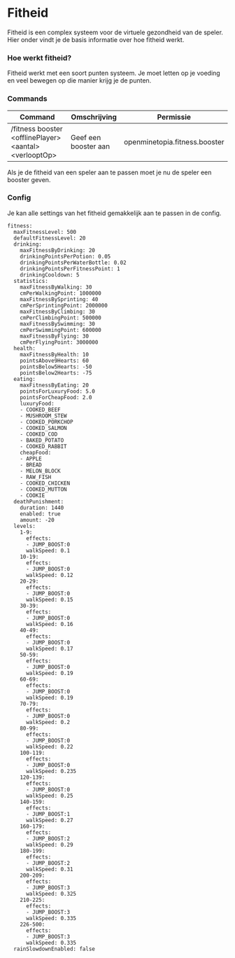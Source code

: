 # Fitheid
Fitheid is een complex systeem voor de virtuele gezondheid van de speler.
Hier onder vindt je de basis informatie over hoe fitheid werkt.

### Hoe werkt fitheid?
Fitheid werkt met een soort punten systeem.
Je moet letten op je voeding en veel bewegen op die manier krijg je de punten.

### Commands

| Command | Omschrijving | Permissie |
|--|--|--|
| /fitness booster \<offlinePlayer> \<aantal> \<verlooptOp>| Geef een booster aan | openminetopia.fitness.booster |

Als je de fitheid van een speler aan te passen moet je nu de speler een booster geven.
 
### Config
Je kan alle settings van het fitheid gemakkelijk aan te passen in de config.

    fitness:
      maxFitnessLevel: 500
      defaultFitnessLevel: 20
      drinking:
        maxFitnessByDrinking: 20
        drinkingPointsPerPotion: 0.05
        drinkingPointsPerWaterBottle: 0.02
        drinkingPointsPerFitnessPoint: 1
        drinkingCooldown: 5
      statistics:
        maxFitnessByWalking: 30
        cmPerWalkingPoint: 1000000
        maxFitnessBySprinting: 40
        cmPerSprintingPoint: 2000000
        maxFitnessByClimbing: 30
        cmPerClimbingPoint: 500000
        maxFitnessBySwimming: 30
        cmPerSwimmingPoint: 600000
        maxFitnessByFlying: 30
        cmPerFlyingPoint: 3000000
      health:
        maxFitnessByHealth: 10
        pointsAbove9Hearts: 60
        pointsBelow5Hearts: -50
        pointsBelow2Hearts: -75
      eating:
        maxFitnessByEating: 20
        pointsForLuxuryFood: 5.0
        pointsForCheapFood: 2.0
        luxuryFood:
        - COOKED_BEEF
        - MUSHROOM_STEW
        - COOKED_PORKCHOP
        - COOKED_SALMON
        - COOKED_COD
        - BAKED_POTATO
        - COOKED_RABBIT
        cheapFood:
        - APPLE
        - BREAD
        - MELON_BLOCK
        - RAW_FISH
        - COOKED_CHICKEN
        - COOKED_MUTTON
        - COOKIE
      deathPunishment:
        duration: 1440
        enabled: true
        amount: -20
      levels:
        1-9:
          effects:
          - JUMP_BOOST:0
          walkSpeed: 0.1
        10-19:
          effects:
          - JUMP_BOOST:0
          walkSpeed: 0.12
        20-29:
          effects:
          - JUMP_BOOST:0
          walkSpeed: 0.15
        30-39:
          effects:
          - JUMP_BOOST:0
          walkSpeed: 0.16
        40-49:
          effects:
          - JUMP_BOOST:0
          walkSpeed: 0.17
        50-59:
          effects:
          - JUMP_BOOST:0
          walkSpeed: 0.19
        60-69:
          effects:
          - JUMP_BOOST:0
          walkSpeed: 0.19
        70-79:
          effects:
          - JUMP_BOOST:0
          walkSpeed: 0.2
        80-99:
          effects:
          - JUMP_BOOST:0
          walkSpeed: 0.22
        100-119:
          effects:
          - JUMP_BOOST:0
          walkSpeed: 0.235
        120-139:
          effects:
          - JUMP_BOOST:0
          walkSpeed: 0.25
        140-159:
          effects:
          - JUMP_BOOST:1
          walkSpeed: 0.27
        160-179:
          effects:
          - JUMP_BOOST:2
          walkSpeed: 0.29
        180-199:
          effects:
          - JUMP_BOOST:2
          walkSpeed: 0.31
        200-209:
          effects:
          - JUMP_BOOST:3
          walkSpeed: 0.325
        210-225:
          effects:
          - JUMP_BOOST:3
          walkSpeed: 0.335
        226-500:
          effects:
          - JUMP_BOOST:3
          walkSpeed: 0.335
      rainSlowdownEnabled: false
